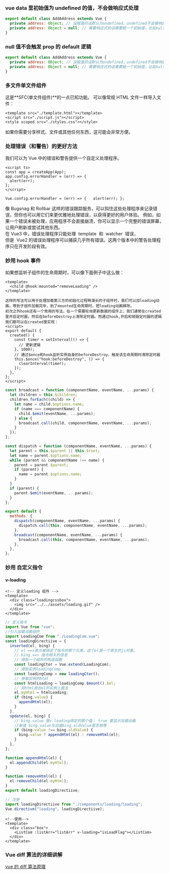 ### vue data 里初始值为 undefined 的值，不会做响应式处理

```javascript
export default class AddAddress extends Vue {
  private address: Object; // 没赋值的话默认为undefined，undefined不会做响应式处理，后续的变更不会触发页面的更新
  private address: Object = null; // 需要响应式的话需要赋一个初始值，比如null
}
```

### null 值不会触发 prop 的 default 逻辑

```javascript
export default class AddAddress extends Vue {
  private address: Object; // 没赋值的话默认为undefined，undefined不会做响应式处理，后续的变更不会触发页面的更新
  private address: Object = null; // 需要响应式的话需要赋一个初始值，比如null
}
```

### 多文件单文件组件

这是**SFC(单文件组件)**的一点已知功能。
可以像常规 HTML 文件一样导入文件：

```Vue
<template src="./template.html"></template>
<script src="./script.js"></script>
<style scoped src="./styles.css"></style>
```

如果你需要分享样式、文件或其他任何东西，这可能会非常方便。

### 处理错误（和警告）的更好方法

我们可以为 Vue 中的错误和警告提供一个自定义处理程序。

```vue
<script ts>
const app = createApp(App);
app.config.errorHandler = (err) => {
  alert(err);
};
</script>
```

```vue
Vue.config.errorHandler = (err) => {   alert(err); };
```

像 Bugsnag 和 Rollbar 这样的错误跟踪服务，可以钩住这些处理程序来记录错误，但你也可以用它们来更优雅地处理错误，以获得更好的用户体验。
例如，如果一个错误未被处理，应用程序不会直接崩溃，你可以显示一个完整的错误屏幕，让用户刷新或尝试其他东西。  
在 Vue3 中，错误处理程序只能处理  template  和  watcher  错误，  
但是  Vue2 的错误处理程序可以捕获几乎所有错误。这两个版本中的警告处理程序只在开发阶段有效。

### 妙用 hook 事件

如果想监听子组件的生命周期时，可以像下面例子中这么做：

```vue
<template>
  <child @hook:mounted="removeLoading" />
</template>

这样的写法可以用于处理加载第三方的初始化过程稍漫长的子组件时，我们可以加loading动画，等到子组件加载完毕，到了mounted生命周期时，把loading动画移除。
初次之外hook还有一个常用的写法，在一个需要轮询更新数据的组件上，我们通常在created里开启定时器，然后在beforeDestroy上清除定时器。而通过hook,开启和销毁定时器的逻辑我们都可以在created里实现：
<script>
export default {
  created() {
    const timer = setInterval(() => {
      // 更新逻辑
    }, 1000);
    // 通过$once和hook监听实例自身的beforeDestroy，触发该生命周期时清除定时器
    this.$once("hook:beforeDestroy", () => {
      clearInterval(timer);
    });
  },
};
</script>
```

```javascript
const broadcast = function (componentName, eventName, ...params) {
  let children = this.$children;
  children.forEach((child) => {
    let name = child.$options.name;
    if (name === componentName) {
      child.$emit(eventName, ...params);
    } else {
      broadcast.call(child, componentName, eventName, ...params);
    }
  });
};

const dispatch = function (componentName, eventName, ...params) {
  let parent = this.$parent || this.$root;
  let name = parent.$options.name;
  while (parent && componentName !== name) {
    parent = parent.$parent;
    if (parent) {
      name = parent.$options.name;
    }
  }
  if (parent) {
    parent.$emit(eventName, ...params);
  }
};

export default {
  methods: {
    dispatch(componentName, eventName, ...params) {
      dispatch.call(this, componentName, eventName, ...params);
    },
    broadcast(componentName, eventName, ...params) {
      broadcast.call(this, componentName, eventName, ...params);
    },
  },
};
```

### 妙用 自定义指令

#### v-loading

```vue
<!-- 定义loading 组件 -->
<template>
  <div class="loadingcssbox">
    <img src="../../assets/loading.gif" />
  </div>
</template>
```

```ts
// 定义指令
import Vue from "vue";
//引入加载动画组件
import LoadingCom from "./LoadingCom.vue";
const loadingDirectiive = {
  inserted(el, bing) {
    // el ==>表示被绑定了指令的那个元素，这个el是一个原生的js对象。
    // bing ==> 指令相关的信息
    // 得到一个组件的构造函数
    const loadingCtor = Vue.extend(LoadingCom);
    // 得到实例loadingComp
    const loadingComp = new loadingCtor();
    // 获取实例的html
    const htmlLoading = loadingComp.$mount().$el;
    // 将html放在el的实例上面去
    el.myHtml = htmlLoading;
    if (bing.value) {
      appendHtml(el);
    }
  },
  update(el, bing) {
    // bing.value 是v-loading绑定的那个值； true 要显示加载动画
    //新值 bing.value与旧值bing.oldValue是否相等
    if (bing.value !== bing.oldValue) {
      bing.value ? appendHtml(el) : removeHtml(el);
    }
  },
};

function appendHtml(el) {
  el.appendChild(el.myHtml);
}

function removeHtml(el) {
  el.removeChild(el.myHtml);
}
export default loadingDirectiive;
```

```typescript
// 注册
import loadingDirectiive from "./components/loading/loading";
Vue.directive("loading", loadingDirectiive);
```

```vue
<!--使用-->
<template>
  <div class="box">
    <ListCom :listArr="listArr" v-loading="isLoadFlag"></ListCom>
  </div>
</template>
```

### Vue diff 算法的详细讲解

[vue 的 diff 算法原理 ](https://www.cnblogs.com/wangtong111/p/11198393.html)
